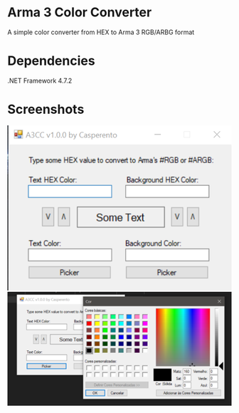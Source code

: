 # Arma 3 Color Converter
A simple color converter from HEX to Arma 3 RGB/ARBG format

# Dependencies
.NET Framework 4.7.2

# Screenshots
![Screen1](imgs/screen1.png)
![Screen2](imgs/screen2.png)
